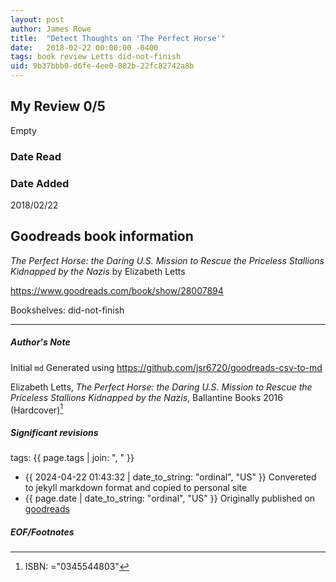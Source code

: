 ```yaml
---
layout: post
author: James Rowe
title:  "Detect Thoughts on 'The Perfect Horse'"
date:   2018-02-22 00:00:00 -0400
tags: book review Letts did-not-finish
uid: 9b37bbb0-d6fe-4ee0-882b-22fc82742a8b
---
```


<!-- highly dependent on how you personally use jekyll templates, and how you want this to show up -->
<!-- escape any jekyll keys with double brackets -->

## My Review 0/5

Empty

### Date Read


### Date Added
2018/02/22

## Goodreads book information

*The Perfect Horse: the Daring U.S. Mission to Rescue the Priceless Stallions Kidnapped by the Nazis* by Elizabeth Letts

https://www.goodreads.com/book/show/28007894

Bookshelves: did-not-finish

---

##### Author's Note

Initial `md` Generated using https://github.com/jsr6720/goodreads-csv-to-md

Elizabeth Letts, *The Perfect Horse: the Daring U.S. Mission to Rescue the Priceless Stallions Kidnapped by the Nazis*,  Ballantine Books 2016 (Hardcover)[^1]

##### Significant revisions

tags: {{ page.tags | join: ", " }} <!-- todo move this somewhere -->

- {{ 2024-04-22 01:43:32 | date_to_string: "ordinal", "US" }} Convereted to jekyll markdown format and copied to personal site
- {{ page.date | date_to_string: "ordinal", "US" }} Originally published on [goodreads](https://www.goodreads.com)

##### EOF/Footnotes

[^1]: ISBN: ="0345544803"